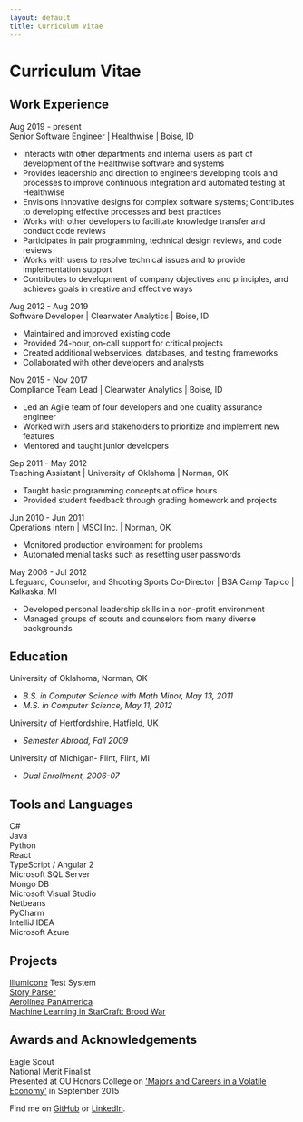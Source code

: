 ```yaml
---
layout: default
title: Curriculum Vitae
---
```


# Curriculum Vitae  

Work Experience
----
Aug 2019 - present  
Senior Software Engineer | Healthwise | Boise, ID
* Interacts with other departments and internal users as part of development of the
Healthwise software and systems
* Provides leadership and direction to engineers developing tools and processes to
improve continuous integration and automated testing at Healthwise
* Envisions innovative designs for complex software systems; Contributes to
developing effective processes and best practices
* Works with other developers to facilitate knowledge transfer and conduct code
reviews
* Participates in pair programming, technical design reviews, and code reviews
* Works with users to resolve technical issues and to provide implementation support  
* Contributes to development of company objectives and principles, and achieves
goals in creative and effective ways  

Aug 2012 - Aug 2019  
Software Developer | Clearwater Analytics | Boise, ID  
* Maintained and improved existing code  
* Provided 24-hour, on-call support for critical projects
* Created additional webservices, databases, and testing frameworks  
* Collaborated with other developers and analysts

Nov 2015 - Nov 2017  
Compliance Team Lead | Clearwater Analytics | Boise, ID  
* Led an Agile team of four developers and one quality assurance engineer  
* Worked with users and stakeholders to prioritize and implement new features  
* Mentored and taught junior developers

Sep 2011 - May 2012  
Teaching Assistant | University of Oklahoma | Norman, OK
* Taught basic programming concepts at office hours
* Provided student feedback through grading homework and projects

Jun 2010 - Jun 2011  
Operations Intern | MSCI Inc. | Norman, OK
* Monitored production environment for problems
* Automated menial tasks such as resetting user passwords

May 2006 - Jul 2012  
Lifeguard, Counselor, and Shooting Sports Co-Director | BSA Camp Tapico | Kalkaska, MI
* Developed personal leadership skills in a non-profit environment
* Managed groups of scouts and counselors from many diverse backgrounds


Education
----
University of Oklahoma, Norman, OK  
* *B.S. in Computer Science with Math Minor, May 13, 2011*  
* *M.S. in Computer Science, May 11, 2012*  

University of Hertfordshire, Hatfield, UK  
* *Semester Abroad, Fall 2009*  

University of Michigan- Flint, Flint, MI  
* *Dual Enrollment, 2006-07*  


Tools and Languages
----
C#  
Java  
Python  
React  
TypeScript / Angular 2  
Microsoft SQL Server  
Mongo DB  
Microsoft Visual Studio  
Netbeans  
PyCharm  
IntelliJ IDEA  
Microsoft Azure  


Projects
----
[Illumicone](https://illumicone.com/) Test System  
[Story Parser](/StoryParser.html)  
[Aerolínea PanAmerica](/2020/01/10/panam-notes.html)  
[Machine Learning in StarCraft: Brood War](/papers/burr2011.pdf)  


Awards and Acknowledgements
----
Eagle Scout  
National Merit Finalist  
Presented at OU Honors College on ['Majors and Careers in a Volatile Economy'](/2017/02/04/ou-talk.html) in September 2015  


Find me on [GitHub](https://github.com/timburr1) or [LinkedIn](http://www.linkedin.com/pub/timothy-burr/66/a88/a39).
 